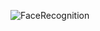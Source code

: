![FaceRecognition](https://github.com/user-attachments/assets/dbbcca59-a78e-469b-8695-e6610d26b4f0)
